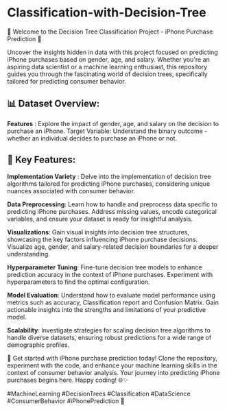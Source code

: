 # Classification-with-Decision-Tree
🌳 Welcome to the Decision Tree Classification Project - iPhone Purchase Prediction 🌳

Uncover the insights hidden in data with this project focused on predicting iPhone purchases based on gender, age, and salary. Whether you're an aspiring data scientist or a machine learning enthusiast, this repository guides you through the fascinating world of decision trees, specifically tailored for predicting consumer behavior.

## 📊 Dataset Overview:

**Features** : Explore the impact of gender, age, and salary on the decision to purchase an iPhone.
Target Variable: Understand the binary outcome - whether an individual decides to purchase an iPhone or not.

## 🚀 Key Features:

**Implementation Variety** : Delve into the implementation of decision tree algorithms tailored for predicting iPhone purchases, considering unique nuances associated with consumer behavior.

**Data Preprocessing**: Learn how to handle and preprocess data specific to predicting iPhone purchases. Address missing values, encode categorical variables, and ensure your dataset is ready for insightful analysis.

**Visualizations**: Gain visual insights into decision tree structures, showcasing the key factors influencing iPhone purchase decisions. Visualize age, gender, and salary-related decision boundaries for a deeper understanding.

**Hyperparameter Tuning**: Fine-tune decision tree models to enhance prediction accuracy in the context of iPhone purchases. Experiment with hyperparameters to find the optimal configuration.


**Model Evaluation**: Understand how to evaluate model performance using metrics such as accuracy, Classification report and Confusion Matrix. Gain actionable insights into the strengths and limitations of your predictive model.

**Scalability**: Investigate strategies for scaling decision tree algorithms to handle diverse datasets, ensuring robust predictions for a wide range of demographic profiles.

🔗 Get started with iPhone purchase prediction today! Clone the repository, experiment with the code, and enhance your machine learning skills in the context of consumer behavior analysis. Your journey into predicting iPhone purchases begins here. Happy coding! 🌐✨

#MachineLearning #DecisionTrees #Classification #DataScience #ConsumerBehavior #iPhonePrediction 🚀
